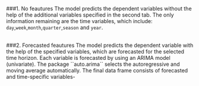 ###1. No feautures
The model predicts the dependent variables without the help of 
the additional variables specified in the second tab. 
The only information remaining are the time variables,
which include: ``day``,``week``,``month``,``quarter``,``season`` and ``year``.

<br>
###2. Forecasted feautures
The model predicts the dependent variable with the help of the specified
variables, which are forecasted for the selected time horizon. Each variable
is forecasted by using an ARIMA model (univariate). The package
``auto.arima`` selects the autoregressive and moving average automatically.
The final data frame consists of forecasted and time-specific variables-

